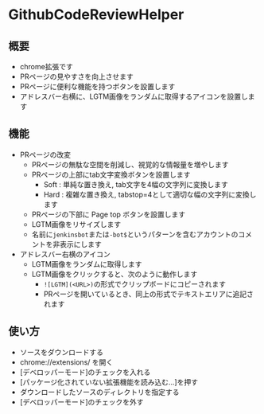 # GithubCodeReviewHelper

## 概要

* chrome拡張です
* PRページの見やすさを向上させます
* PRページに便利な機能を持つボタンを設置します
* アドレスバー右横に、LGTM画像をランダムに取得するアイコンを設置します

## 機能

* PRページの改変
  * PRページの無駄な空間を削減し、視覚的な情報量を増やします
  * PRページの上部にtab文字変換ボタンを設置します
    * Soft : 単純な置き換え, tab文字を4幅の文字列に変換します
    * Hard : 複雑な置き換え, tabstop=4として適切な幅の文字列に変換します
  * PRページの下部に Page top ボタンを設置します
  * LGTM画像をリサイズします
  * 名前に```jenkinsbot```または```-bot$```というパターンを含むアカウントのコメントを非表示にします
* アドレスバー右横のアイコン
  * LGTM画像をランダムに取得します
  * LGTM画像をクリックすると、次のように動作します
    * ```![LGTM](<URL>)```の形式でクリップボードにコピーされます
    * PRページを開いているとき、同上の形式でテキストエリアに追記されます

## 使い方

* ソースをダウンロードする
* chrome://extensions/ を開く
* [デベロッパーモード]のチェックを入れる
* [パッケージ化されていない拡張機能を読み込む...]を押す
* ダウンロードしたソースのディレクトリを指定する
* [デベロッパーモード]のチェックを外す

